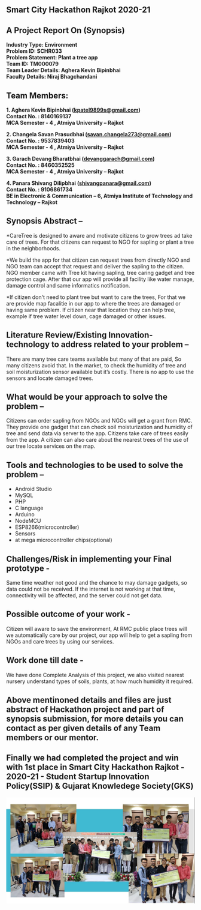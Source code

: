 Smart City Hackathon Rajkot 2020-21
---

A Project Report On (Synopsis)
---

**Industry Type: Environment**  
**Problem ID:  SCHR033**  
**Problem Statement: Plant a tree app**  
**Team ID: TM000079**  
**Team Leader Details: Aghera Kevin Bipinbhai**  
**Faculty Details: Niraj Bhagchandani**  

Team Members:
---
**1.	Aghera Kevin Bipinbhai (kpatel9899s@gmail.com)**  
**Contact No. : 8140169137**  
**MCA Semester - 4 , Atmiya University – Rajkot**  

**2.	Changela Savan Prasudbhai (savan.changela273@gmail.com)**  
**Contact No. : 9537839403**  
**MCA Semester - 4 , Atmiya University – Rajkot**  

**3.	Garach Devang Bharatbhai (devanggarach@gmail.com)**  
**Contact No. : 8460352525**  
**MCA Semester - 4 , Atmiya University – Rajkot**  

**4.	Panara Shivang Dilipbhai (shivangpanara@gmail.com)**  
**Contact No. : 9106861734**  
**BE in Electronic & Communication – 6, Atmiya Institute of Technology and Technology – Rajkot**  

Synopsis Abstract –
---
*CareTree is designed to aware and motivate citizens to grow trees ad take care of trees. For that citizens can request to NGO for sapling or plant a tree in the neighborhoods.  

*We build the app for that citizen can request trees from directly NGO and NGO team can accept that request and deliver the sapling to the citizen. 	NGO member came with Tree kit having sapling, tree caring gadget and tree protection cage. After that our app will provide all facility like water manage, damage control and same informatics notification.  

*If citizen don't need to plant tree but want to care the trees, For that we are provide map facalitie in our app to where the trees are damaged or having same problem. If citizen near that location they can help tree, example if tree water level down, cage damaged or other issues.  

Literature Review/Existing Innovation-technology to address related to your problem –
---
There are many tree care teams available but many of that are paid, So many citizens avoid that. In the market, to check the humidity of tree and soil moisturization sensor available but it’s costly. There is no app to use the sensors and locate damaged trees.  

What would be your approach to solve the problem –
---
Citizens can order sapling from NGOs and NGOs will get a grant from RMC. They provide one gadget that can check soil moisturization and humidity of tree and send data via server to the app. Citizens take care of trees easily from the app. A citizen can also care about the nearest trees of the use of our tree locate services on the map.  

Tools and technologies to be used to solve the problem –
---
*	Android Studio
*	MySQL
*	PHP
*	C language
*	Arduino
*	NodeMCU
*	ESP8266(microcontroller)
*	Sensors
*	at mega microcontroller chips(optional)

Challenges/Risk in implementing your Final prototype - 
---
Same time weather not good and the chance to may damage gadgets, so data could not be received. If the internet is not working at that time, connectivity will be affected, and the server could not get data.  

Possible outcome of your work - 
---
Citizen will aware to save the environment, At RMC public place trees will we automatically care by our project, our app will help to get a sapling from NGOs and care trees by using our services.  

Work done till date - 	
---
We have done Complete Analysis of this project, we also visited nearest nursery understand types of soils, plants, at how much humidity it required.  

Above mentinoned details and files are just abstract of Hackathon project and part of synopsis submission, for more details you can contact as per given details of any Team members or our mentor.
---

Finally we had completed the project and win with 1st place in Smart City Hackathon Rajkot - 2020-21 - Student Startup Innovation Policy(SSIP) & Gujarat Knowledege Society(GKS)
---
![Test Image 1](img/TM000079.png)